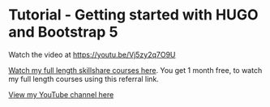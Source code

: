 # Tutorial - Getting started with HUGO and Bootstrap 5

Watch the video at <https://youtu.be/Vj5zy2q7O9U>

[Watch my full length skillshare courses here](https://skl.sh/3rsfq4y). You get 1 month free, to watch my full length courses using this referral link.

[View my YouTube channel here](https://www.youtube.com/channel/UCtlnMUJr68ytsr11_dv_elg)